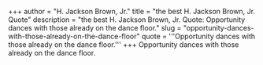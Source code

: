 +++
author = "H. Jackson Brown, Jr."
title = "the best H. Jackson Brown, Jr. Quote"
description = "the best H. Jackson Brown, Jr. Quote: Opportunity dances with those already on the dance floor."
slug = "opportunity-dances-with-those-already-on-the-dance-floor"
quote = '''Opportunity dances with those already on the dance floor.'''
+++
Opportunity dances with those already on the dance floor.
